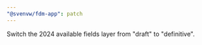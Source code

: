 ```yaml
---
"@svenvw/fdm-app": patch
---
```


Switch the 2024 available fields layer from "draft" to "definitive".
